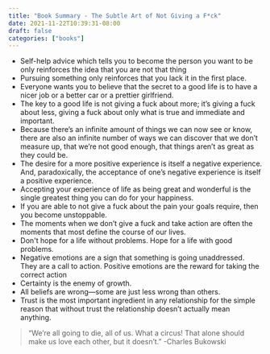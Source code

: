 ```yaml
---
title: "Book Summary - The Subtle Art of Not Giving a F*ck"
date: 2021-11-22T10:39:31-08:00
draft: false
categories: ["books"]
---
```


- Self-help advice which tells you to become the person you want to be only reinforces the idea that you are not that thing
- Pursuing something only reinforces that you lack it in the first place.
- Everyone wants you to believe that the secret to a good life is to have a nicer job or a better car or a prettier girlfriend.
- The key to a good life is not giving a fuck about more; it’s giving a fuck about less, giving a fuck about only what is true and immediate and important.
- Because there’s an infinite amount of things we can now see or know, there are also an infinite number of ways we can discover that we don’t measure up, that we’re not good enough, that things aren’t as great as they could be.
- The desire for a more positive experience is itself a negative experience. And, paradoxically, the acceptance of one’s negative experience is itself a positive experience.
- Accepting your experience of life as being great and wonderful is the single greatest thing you can do for your happiness.
- If you are able to not give a fuck about the pain your goals require, then you become unstoppable.
- The moments when we don’t give a fuck and take action are often the moments that most define the course of our lives.
- Don't hope for a life without problems. Hope for a life with good problems.
- Negative emotions are a sign that something is going unaddressed. They are a call to action. Positive emotions are the reward for taking the correct action
- Certainty is the enemy of growth.
- All beliefs are wrong—some are just less wrong than others.
- Trust is the most important ingredient in any relationship for the simple reason that without trust the relationship doesn’t actually mean anything.
> “We’re all going to die, all of us. What a circus! That alone should make us love each other, but it doesn’t.” -Charles Bukowski
>